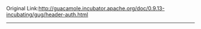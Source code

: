 Original Link:http://guacamole.incubator.apache.org/doc/0.9.13-incubating/gug/header-auth.html

---

